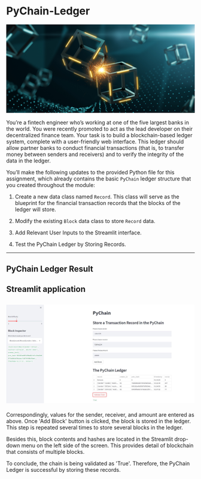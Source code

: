 # PyChain-Ledger

![PyChain Ledger](Images/application-image.png)

You’re a fintech engineer who’s working at one of the five largest banks in the world. You were recently promoted to act as the lead developer on their decentralized finance team. Your task is to build a blockchain-based ledger system, complete with a user-friendly web interface. This ledger should allow partner banks to conduct financial transactions (that is, to transfer money between senders and receivers) and to verify the integrity of the data in the ledger.

You’ll make the following updates to the provided Python file for this assignment, which already contains the basic `PyChain` ledger structure that you created throughout the module:

1. Create a new data class named `Record`. This class will serve as the blueprint for the financial transaction records that the blocks of the ledger will store.

2. Modify the existing `Block` data class to store `Record` data.

3. Add Relevant User Inputs to the Streamlit interface.

4. Test the PyChain Ledger by Storing Records.

---


## PyChain Ledger Result 

## Streamlit application


## ![Streamlit screenshot](https://github.com/juliannehiew/PyChain-Ledger/blob/main/Images/PyChain%20stored%20records.JPG)


Correspondingly, values for the sender, receiver, and amount are entered as above.  Once 'Add Block' button is clicked, the block is stored in the ledger.  This step is repeated several times to store several blocks in the ledger.  

Besides this, block contents and hashes are located in the Streamlit drop-down menu on the left side of the screen.  This provides detail of blockchain that consists of multiple blocks.

To conclude, the chain is being validated as 'True'.  Therefore, the PyChain Ledger is successful by storing these records.
